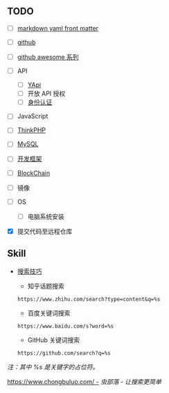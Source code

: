 ## TODO

- [ ] [markdown yaml front matter](/tools/markdown)
- [ ] [github](/tools/github)
- [ ] [github awesome 系列](/tools/github?id=awesome)
- [ ] API
  - [ ] [YApi](/tools/yapi)
  - [ ] 开放 API 授权
  - [ ] [身份认证](/essential/identity.md)
- [ ] JavaScript
- [ ] [ThinkPHP](/back-end/thinkphp/)
- [ ] [MySQL](/database/mysql/)
- [ ] [开发框架](/开发框架/)
- [ ] [BlockChain](/blockchain/)
- [ ] 镜像
- [ ] OS
  - [ ] 电脑系统安装
- [x] 提交代码至远程仓库



## Skill

- [搜索技巧](tools/browser.md#搜索引擎)
    - 知乎话题搜索
  
    ```
    https://www.zhihu.com/search?type=content&q=%s
    ```

    - 百度关键词搜索
  
    ```
    https://www.baidu.com/s?word=%s
    ```

    - GitHub 关键词搜索
  
    ```
    https://github.com/search?q=%s
    ```

_注：其中 %s 是关键字的占位符。_

https://www.chongbuluo.com/ - *虫部落 - 让搜索更简单*
